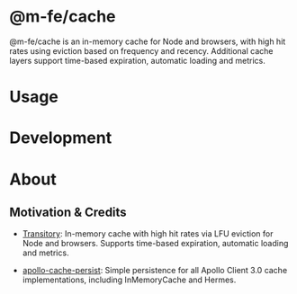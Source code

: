 # @m-fe/cache

@m-fe/cache is an in-memory cache for Node and browsers, with high hit rates using eviction based on frequency and recency. Additional cache layers support time-based expiration, automatic loading and metrics.

# Usage

# Development

# About

## Motivation & Credits

- [Transitory](https://github.com/aholstenson/transitory): In-memory cache with high hit rates via LFU eviction for Node and browsers. Supports time-based expiration, automatic loading and metrics.

- [apollo-cache-persist](https://github.com/apollographql/apollo-cache-persist): Simple persistence for all Apollo Client 3.0 cache implementations, including InMemoryCache and Hermes.
